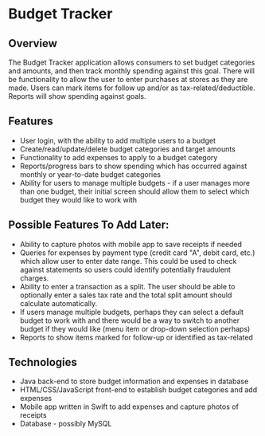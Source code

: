 # Budget Tracker

## Overview

The Budget Tracker application allows consumers to set budget categories and amounts, and then track monthly spending against this goal.  There will be functionality to allow the user to enter purchases at stores as they are made.  Users can mark items for follow up and/or as tax-related/deductible.  Reports will show spending against goals.

## Features

* User login, with the ability to add multiple users to a budget
* Create/read/update/delete budget categories and target amounts
* Functionality to add expenses to apply to a budget category
* Reports/progress bars to show spending which has occurred against monthly or year-to-date budget categories
* Ability for users to manage multiple budgets - if a user manages more than one budget, their initial screen should allow them to select which budget they would like to work with

## Possible Features To Add Later:

* Ability to capture photos with mobile app to save receipts if needed
* Queries for expenses by payment type (credit card "A", debit card, etc.) which allow user to enter date range.  This could be used to check against statements so users could identify potentially fraudulent charges.
* Ability to enter a transaction as a split.  The user should be able to optionally enter a sales tax rate and the total split amount should calculate automatically.
* If users manage multiple budgets, perhaps they can select a default budget to work with and there would be a way to switch to another budget if they would like (menu item or drop-down selection perhaps)
* Reports to show items marked for follow-up or identified as tax-related

## Technologies

* Java back-end to store budget information and expenses in database
* HTML/CSS/JavaScript front-end to establish budget categories and add expenses
* Mobile app written in Swift to add expenses and capture photos of receipts
* Database - possibly MySQL